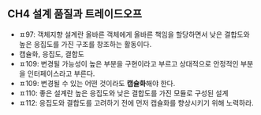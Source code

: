 
## CH4 설계 품질과 트레이드오프
- ㅍ97: 객체지향 설계란 올바른 객체에게 올바른 책임을 할당하면서 낮은 결합도와 높은 응집도를 가진 구조를 창조하는 활동이다.
- 캡슐화, 응집도, 결합도
- ㅍ109: 변경될 가능성이 높은 부분을 구현이라고 부르고 상대적으로 안정적인 부분을 인터페이스라고 부른다.
- ㅍ109: 변경될 수 있는 어떤 것이라도 **캡슐화**해야 한다.
- ㅍ110: 좋은 설계란 높은 응집도와 낮은 결합도를 가진 모듈로 구성된 설계
- ㅍ112: 응집도와 결합도를 고려하기 전에 먼저 캡슐화를 향상시키기 위해 노력하라.